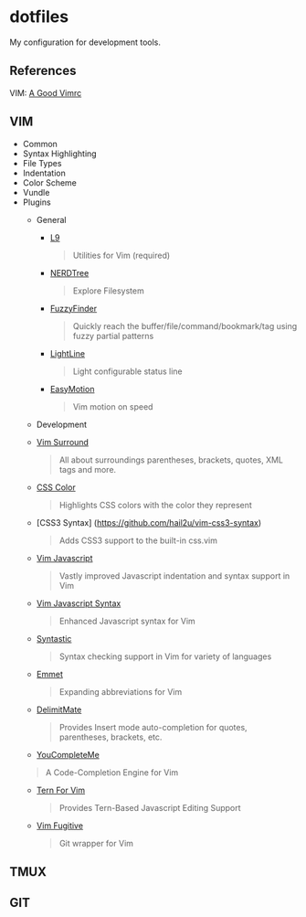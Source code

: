 # dotfiles
My configuration for development tools.

References
----------
VIM: [A Good Vimrc](http://dougblack.io/words/a-good-vimrc.html)
## VIM 
- Common
- Syntax Highlighting
- File Types
- Indentation
- Color Scheme
- Vundle
- Plugins
  + General
    * [L9](http://www.vim.org/scripts/script.php?script_id=3252)
      > Utilities for Vim (required)
    * [NERDTree](https://github.com/scrooloose/nerdtree)
      > Explore Filesystem 
    * [FuzzyFinder](http://www.vim.org/scripts/script.php?script_id=1984)
      > Quickly reach the buffer/file/command/bookmark/tag using fuzzy partial
        patterns
    * [LightLine](https://github.com/itchyny/lightline.vim)
      > Light configurable status line
    * [EasyMotion](https://github.com/easymotion/vim-easymotion)
      >  Vim motion on speed

  + Development
  * [Vim Surround](https://github.com/tpope/vim-surround)
    > All about surroundings parentheses, brackets, quotes, XML tags and more.
  * [CSS Color](https://github.com/skammer/vim-css-color)
    > Highlights CSS colors with the color they represent
  * [CSS3 Syntax] (https://github.com/hail2u/vim-css3-syntax)
    > Adds CSS3 support to the built-in css.vim
  * [Vim Javascript](https://github.com/pangloss/vim-javascript)
    > Vastly improved Javascript indentation and syntax support in Vim
  * [Vim Javascript Syntax](https://github.com/jelera/vim-javascript-syntax)
    > Enhanced Javascript syntax for Vim
  * [Syntastic](https://github.com/scrooloose/syntastic)
    > Syntax checking support in Vim for variety of languages
  * [Emmet](https://github.com/mattn/emmet-vim)
    > Expanding abbreviations for Vim
  * [DelimitMate](https://github.com/Raimondi/delimitMate)
    > Provides Insert mode auto-completion for quotes, parentheses, brackets,
        etc.
  *  [YouCompleteMe](https://github.com/Valloric/YouCompleteMe)
    > A Code-Completion Engine for Vim
  * [Tern For Vim](https://github.com/marijnh/tern_for_vim)
    > Provides Tern-Based Javascript Editing Support
  * [Vim Fugitive](https://github.com/tpope/vim-fugitive)
    > Git wrapper for Vim

## TMUX

## GIT


